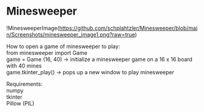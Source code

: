 # Minesweeper

!MinesweeperImage(https://github.com/schplahtzler/Minesweeper/blob/main/Screenshots/minesweeper_image1.png?raw=true)

How to open a game of minesweeper to play:<br />
from minesweeper import Game<br />
game = Game (16, 40) -> initialize a minesweeper game on a 16 x 16 board with 40 mines<br />
game.tkinter_play() -> pops up a new window to play minesweeper<br />

Requirements:<br />
numpy<br />
tkinter<br />
Pillow (PIL)


